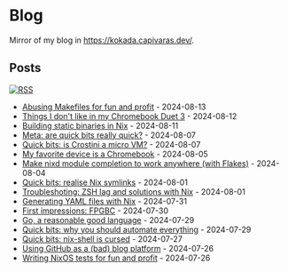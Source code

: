 # Blog

Mirror of my blog in https://kokada.capivaras.dev/.

## Posts

[![RSS](https://img.shields.io/badge/RSS-FFA562?style=for-the-badge&logo=rss&logoColor=white)](https://raw.githubusercontent.com/thiagokokada/blog/main/rss.xml)

- [Abusing Makefiles for fun and profit](2024-08-13/01-abusing-makefiles-for-fun-and-profit.md) - 2024-08-13
- [Things I don't like in my Chromebook Duet 3](2024-08-12/01-things-i-dont-like-in-my-chromebook-duet-3.md) - 2024-08-12
- [Building static binaries in Nix](2024-08-11/01-building-static-binaries-in-nix.md) - 2024-08-11
- [Meta: are quick bits really quick?](2024-08-07/02-meta-are-quick-bits-really-quick.md) - 2024-08-07
- [Quick bits: is Crostini a micro VM?](2024-08-07/01-quick-bits-is-crostini-a-microvm.md) - 2024-08-07
- [My favorite device is a Chromebook](2024-08-05/01-my-favorite-device-is-a-chromebook.md) - 2024-08-05
- [Make nixd module completion to work anywhere (with Flakes)](2024-08-04/01-make-nixd-modules-completion-work-anywhere-with-flakes.md) - 2024-08-04
- [Quick bits: realise Nix symlinks](2024-08-01/02-quick-bits-realise-nix-symlinks.md) - 2024-08-01
- [Troubleshoting: ZSH lag and solutions with Nix](2024-08-01/01-troubleshooting-zsh-lag-and-solutions-with-nix.md) - 2024-08-01
- [Generating YAML files with Nix](2024-07-31/01-generating-yaml-files-with-nix.md) - 2024-07-31
- [First impressions: FPGBC](2024-07-30/01-first-impressions-fpgbc.md) - 2024-07-30
- [Go, a reasonable good language](2024-07-29/02-go-a-reasonable-good-language.md) - 2024-07-29
- [Quick bits: why you should automate everything](2024-07-29/01-quick-bits-why-you-should-automate-everything.md) - 2024-07-29
- [Quick bits: nix-shell is cursed](2024-07-27/01-quick-bits-nix-shell-is-cursed.md) - 2024-07-27
- [Using GitHub as a (bad) blog platform](2024-07-26/02-using-github-as-a-bad-blog-platform.md) - 2024-07-26
- [Writing NixOS tests for fun and profit](2024-07-26/01-writing-nixos-tests-for-fun-and-profit.md) - 2024-07-26
